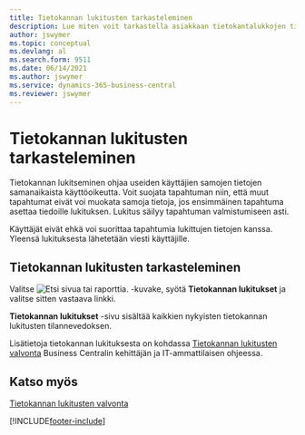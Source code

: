 ```yaml
---
title: Tietokannan lukitusten tarkasteleminen
description: Lue miten voit tarkastella asiakkaan tietokantalukkojen tietoja suoraan Business Centralin asiakasliittymästä.
author: jswymer
ms.topic: conceptual
ms.devlang: al
ms.search.form: 9511
ms.date: 06/14/2021
ms.author: jswymer
ms.service: dynamics-365-business-central
ms.reviewer: jswymer
---
```

# <a name="viewing-database-locks"></a>Tietokannan lukitusten tarkasteleminen

Tietokannan lukitseminen ohjaa useiden käyttäjien samojen tietojen samanaikaista käyttöoikeutta. Voit suojata tapahtuman niin, että muut tapahtumat eivät voi muokata samoja tietoja, jos ensimmäinen tapahtuma asettaa tiedoille lukituksen. Lukitus säilyy tapahtuman valmistumiseen asti.

Käyttäjät eivät ehkä voi suorittaa tapahtumia lukittujen tietojen kanssa. Yleensä lukituksesta lähetetään viesti käyttäjille.

## <a name="to-view-database-locks"></a>Tietokannan lukitusten tarkasteleminen

Valitse ![Etsi sivua tai raporttia.](media/ui-search/search_small.png "Etsi sivua tai raporttia -kuvake") -kuvake, syötä **Tietokannan lukitukset** ja valitse sitten vastaava linkki.

**Tietokannan lukitukset** -sivu sisältää kaikkien nykyisten tietokannan lukitusten tilannevedoksen.

Lisätietoja tietokannan lukituksesta on kohdassa [Tietokannan lukitusten valvonta](/dynamics365/business-central/dev-itpro/administration/monitor-database-locks) Business Centralin kehittäjän ja IT-ammattilaisen ohjeessa.

## <a name="see-also"></a>Katso myös

[Tietokannan lukitusten valvonta](/dynamics365/business-central/dev-itpro/administration/monitor-database-locks) 


[!INCLUDE[footer-include](includes/footer-banner.md)]
